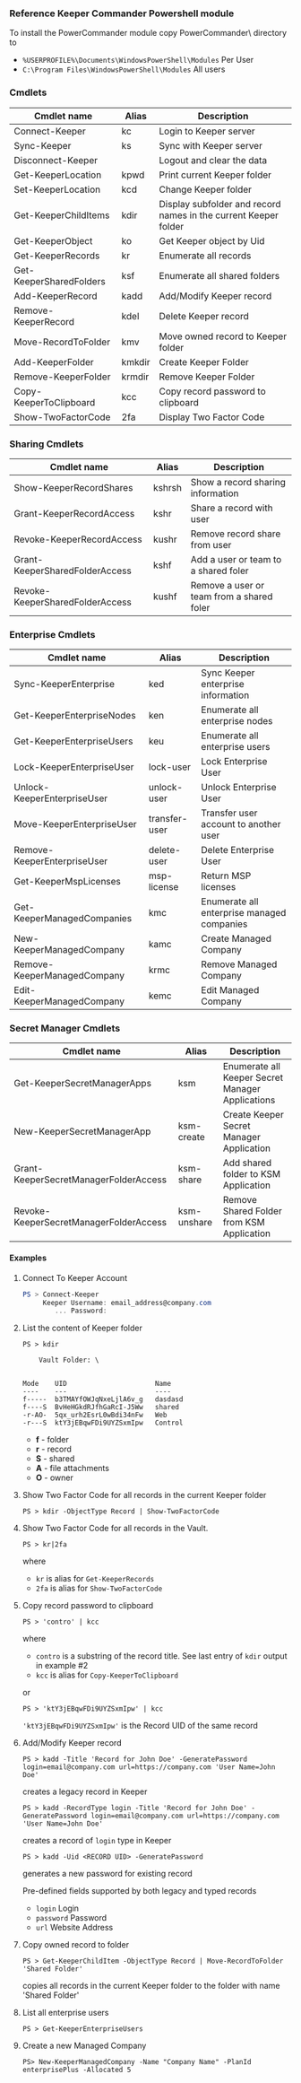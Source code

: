 ### Reference Keeper Commander Powershell module

To install the PowerCommander module copy PowerCommander\ directory to 
* `%USERPROFILE%\Documents\WindowsPowerShell\Modules` Per User
* `C:\Program Files\WindowsPowerShell\Modules` All users

### Cmdlets
| Cmdlet name                            | Alias       | Description
|----------------------------------------|-------------|----------------------------
| Connect-Keeper                         | kc          | Login to Keeper server
| Sync-Keeper                            | ks          | Sync with Keeper server 
| Disconnect-Keeper                      |             | Logout and clear the data
| Get-KeeperLocation                     | kpwd        | Print current Keeper folder
| Set-KeeperLocation                     | kcd         | Change Keeper folder
| Get-KeeperChildItems                   | kdir        | Display subfolder and record names in the current Keeper folder
| Get-KeeperObject                       | ko          | Get Keeper object by Uid
| Get-KeeperRecords                      | kr          | Enumerate all records
| Get-KeeperSharedFolders                | ksf         | Enumerate all shared folders
| Add-KeeperRecord                       | kadd        | Add/Modify Keeper record
| Remove-KeeperRecord                    | kdel        | Delete Keeper record
| Move-RecordToFolder                    | kmv         | Move owned record to Keeper folder
| Add-KeeperFolder                       | kmkdir      | Create Keeper Folder
| Remove-KeeperFolder                    | krmdir      | Remove Keeper Folder
| Copy-KeeperToClipboard                 | kcc         | Copy record password to clipboard
| Show-TwoFactorCode                     | 2fa         | Display Two Factor Code 

### Sharing Cmdlets
| Cmdlet name                            | Alias       | Description
|----------------------------------------|-------------|----------------------------
| Show-KeeperRecordShares                | kshrsh      | Show a record sharing information
| Grant-KeeperRecordAccess               | kshr        | Share a record with user
| Revoke-KeeperRecordAccess              | kushr       | Remove record share from user
| Grant-KeeperSharedFolderAccess         | kshf        | Add a user or team to a shared foler
| Revoke-KeeperSharedFolderAccess        | kushf       | Remove a user or team from a shared foler

### Enterprise Cmdlets
| Cmdlet name                            | Alias       | Description
|----------------------------------------|-------------|----------------------------
| Sync-KeeperEnterprise                  | ked         | Sync Keeper enterprise information
| Get-KeeperEnterpriseNodes              | ken         | Enumerate all enterprise nodes
| Get-KeeperEnterpriseUsers              | keu         | Enumerate all enterprise users
| Lock-KeeperEnterpriseUser              | lock-user   | Lock Enterprise User
| Unlock-KeeperEnterpriseUser            | unlock-user | Unlock Enterprise User
| Move-KeeperEnterpriseUser              |transfer-user| Transfer user account to another user
| Remove-KeeperEnterpriseUser            | delete-user | Delete Enterprise User
| Get-KeeperMspLicenses                  | msp-license | Return MSP licenses
| Get-KeeperManagedCompanies             | kmc         | Enumerate all enterprise managed companies
| New-KeeperManagedCompany               | kamc        | Create Managed Company
| Remove-KeeperManagedCompany            | krmc        | Remove Managed Company
| Edit-KeeperManagedCompany              | kemc        | Edit Managed Company

### Secret Manager Cmdlets
| Cmdlet name                            | Alias       | Description
|----------------------------------------|-------------|----------------------------
| Get-KeeperSecretManagerApps            | ksm         | Enumerate all Keeper Secret Manager Applications
| New-KeeperSecretManagerApp             | ksm-create  | Create Keeper Secret Manager Application
| Grant-KeeperSecretManagerFolderAccess  | ksm-share   | Add shared folder to KSM Application
| Revoke-KeeperSecretManagerFolderAccess | ksm-unshare | Remove Shared Folder from KSM Application

#### Examples

1. Connect To Keeper Account
    ```powershell
    PS > Connect-Keeper
         Keeper Username: email_address@company.com
            ... Password:
    ```
2. List the content of Keeper folder
    ```
    PS > kdir
    
        Vault Folder: \
    
    
    Mode    UID                      Name
    ----    ---                      ----
    f-----  b3TMAYfOWJqNxeLjlA6v_g   dasdasd
    f----S  BvHeHGkdRJfhGaRcI-J5Ww   shared
    -r-AO-  5qx_urh2EsrL0wBdi34nFw   Web
    -r---S  ktY3jEBqwFDi9UYZSxmIpw   Control
    ```
    - **f** - folder
    - **r** - record
    - **S** - shared
    - **A** - file attachments
    - **O** - owner

3. Show Two Factor Code for all records in the current Keeper folder
    ```
    PS > kdir -ObjectType Record | Show-TwoFactorCode
    ```

4. Show Two Factor Code for all records in the Vault.
    ```
    PS > kr|2fa
    ```
     where 
    * `kr` is alias for `Get-KeeperRecords` 
    * `2fa` is alias for `Show-TwoFactorCode`

5. Copy record password to clipboard
    ```
    PS > 'contro' | kcc
    ``` 
    where 
    * `contro` is a substring of the record title. See last entry of `kdir` output in example #2 
    * `kcc` is alias for `Copy-KeeperToClipboard`
    
    or
    ```
    PS > 'ktY3jEBqwFDi9UYZSxmIpw' | kcc
    ```
   `'ktY3jEBqwFDi9UYZSxmIpw'` is the Record UID of the same record

6. Add/Modify Keeper record
    ```
    PS > kadd -Title 'Record for John Doe' -GeneratePassword login=email@company.com url=https://company.com 'User Name=John Doe' 
    ```
    creates a legacy record in Keeper 
    ```
    PS > kadd -RecordType login -Title 'Record for John Doe' -GeneratePassword login=email@company.com url=https://company.com 'User Name=John Doe' 
    ```
    creates a record of `login` type in Keeper 
    ```
    PS > kadd -Uid <RECORD UID> -GeneratePassword 
    ```
    generates a new password for existing record

    Pre-defined fields supported by both legacy and typed records
    * `login`       Login
    * `password`    Password
    * `url`         Website Address

7. Copy owned record to folder
    ```
    PS > Get-KeeperChildItem -ObjectType Record | Move-RecordToFolder 'Shared Folder'
    ```
    copies all records in the current Keeper folder to the folder with name 'Shared Folder'

8. List all enterprise users
    ```
    PS > Get-KeeperEnterpriseUsers
    ```

9. Create a new Managed Company
    ```
    PS> New-KeeperManagedCompany -Name "Company Name" -PlanId enterprisePlus -Allocated 5
    ```